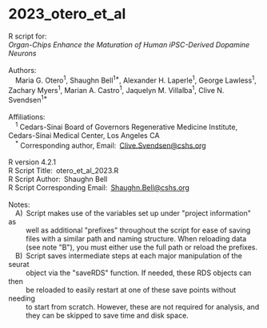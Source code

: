 # 2023_otero_et_al
R script for:<br/>
*Organ-Chips Enhance the Maturation of Human iPSC-Derived Dopamine Neurons*<br/>
<br/>
Authors:<br/>
&ensp;&ensp;Maria G. Otero<sup>1</sup>, Shaughn Bell<sup>1\*</sup>, Alexander H. Laperle<sup>1</sup>, George Lawless<sup>1</sup>, Zachary Myers<sup>1</sup>, Marian A. Castro<sup>1</sup>, Jaquelyn M. Villalba<sup>1</sup>, Clive N. Svendsen<sup>1*</sup><br/>
<br/>
Affiliations:<br/>
&ensp;&ensp;<sup>1</sup> Cedars-Sinai Board of Governors Regenerative Medicine Institute, Cedars-Sinai Medical Center, Los Angeles CA<br/>
&ensp;&ensp;<sup>\*</sup> Corresponding author, Email:&ensp;Clive.Svendsen@cshs.org<br/>
<br/>
R version 4.2.1<br/>
R Script Title:&ensp;otero_et_al_2023.R<br/>
R Script Author:&ensp;Shaughn Bell<br/>
R Script Corresponding Email:&ensp;Shaughn.Bell@cshs.org<br/>
<br/>
Notes: <br/>
&ensp;&ensp;A)&ensp;Script makes use of the variables set up under "project information" as<br/>
&ensp;&ensp;&ensp;&ensp;&ensp;well as additional "prefixes" throughout the script for ease of saving<br/>
&ensp;&ensp;&ensp;&ensp;&ensp;files with a similar path and naming structure.  When reloading data <br/>
&ensp;&ensp;&ensp;&ensp;&ensp;(see note "B"), you must either use the full path or reload the prefixes.<br/>
&ensp;&ensp;B)&ensp;Script saves intermediate steps at each major manipulation of the seurat<br/>
&ensp;&ensp;&ensp;&ensp;&ensp;object via the "saveRDS" function.  If needed, these RDS objects can then<br/>
&ensp;&ensp;&ensp;&ensp;&ensp;be reloaded to easily restart at one of these save points without needing<br/> 
&ensp;&ensp;&ensp;&ensp;&ensp;to start from scratch.  However, these are not required for analysis, and<br/>
&ensp;&ensp;&ensp;&ensp;&ensp;they can be skipped to save time and disk space.

